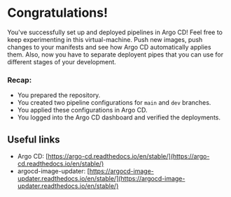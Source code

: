 # Congratulations!

You've successfully set up and deployed pipelines in Argo CD! Feel free to keep experimenting in this virtual-machine. Push new images, push changes to your manifests and see how Argo CD automatically applies them. Also, now you have to separate deployent pipes that you can use for different stages of your development.

### Recap:
- You prepared the repository.
- You created two pipeline configurations for `main` and `dev` branches.
- You applied these configurations in Argo CD.
- You logged into the Argo CD dashboard and verified the deployments.

## Useful links
- Argo CD: [https://argo-cd.readthedocs.io/en/stable/](https://argo-cd.readthedocs.io/en/stable/)
- argocd-image-updater: [https://argocd-image-updater.readthedocs.io/en/stable/](https://argocd-image-updater.readthedocs.io/en/stable/)